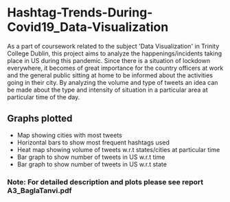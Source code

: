 # Hashtag-Trends-During-Covid19_Data-Visualization

As a part of coursework related to the subject 'Data Visualization' in Trinity College Dublin, this project aims to analyze the happenings/incidents taking place in US during this pandemic. Since there is a situation of lockdown everywhere, it becomes of great importance for the country officers at work and the general public sitting at home to be informed about the activities going in their city. By analyzing the volume and type of tweets an idea can be made about the type and intensity of situation in a particular area at particular time of the day.


## Graphs plotted

- Map showing cities with most tweets
- Horizontal bars to show most frequent hashtags used
- Heat map showing volume of tweets w.r.t states/cities at particular time
- Bar graph to show number of tweets in US w.r.t time
- Bar graph to show number of tweets in US w.r.t state

### Note: For detailed description and plots please see report A3_BaglaTanvi.pdf
